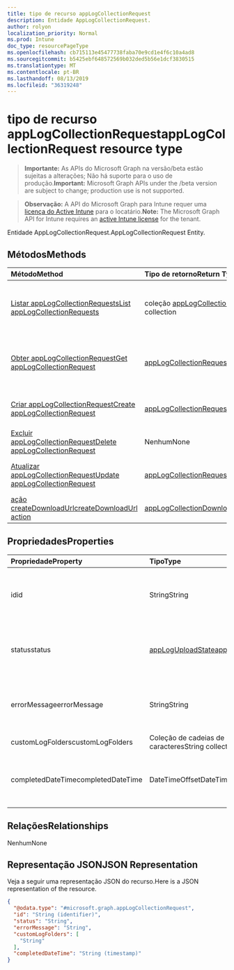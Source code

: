 ```yaml
---
title: tipo de recurso appLogCollectionRequest
description: Entidade AppLogCollectionRequest.
author: rolyon
localization_priority: Normal
ms.prod: Intune
doc_type: resourcePageType
ms.openlocfilehash: cb715113e45477738faba70e9cd1e4f6c10a4ad8
ms.sourcegitcommit: b5425ebf648572569b032ded5b56e1dcf3830515
ms.translationtype: MT
ms.contentlocale: pt-BR
ms.lasthandoff: 08/13/2019
ms.locfileid: "36319248"
---
```

# <a name="applogcollectionrequest-resource-type"></a><span data-ttu-id="a2b0d-103">tipo de recurso appLogCollectionRequest</span><span class="sxs-lookup"><span data-stu-id="a2b0d-103">appLogCollectionRequest resource type</span></span>

> <span data-ttu-id="a2b0d-104">**Importante:** As APIs do Microsoft Graph na versão/beta estão sujeitas a alterações; Não há suporte para o uso de produção.</span><span class="sxs-lookup"><span data-stu-id="a2b0d-104">**Important:** Microsoft Graph APIs under the /beta version are subject to change; production use is not supported.</span></span>

> <span data-ttu-id="a2b0d-105">**Observação:** A API do Microsoft Graph para Intune requer uma [licença do Active Intune](https://go.microsoft.com/fwlink/?linkid=839381) para o locatário.</span><span class="sxs-lookup"><span data-stu-id="a2b0d-105">**Note:** The Microsoft Graph API for Intune requires an [active Intune license](https://go.microsoft.com/fwlink/?linkid=839381) for the tenant.</span></span>

<span data-ttu-id="a2b0d-106">Entidade AppLogCollectionRequest.</span><span class="sxs-lookup"><span data-stu-id="a2b0d-106">AppLogCollectionRequest Entity.</span></span>

## <a name="methods"></a><span data-ttu-id="a2b0d-107">Métodos</span><span class="sxs-lookup"><span data-stu-id="a2b0d-107">Methods</span></span>
|<span data-ttu-id="a2b0d-108">Método</span><span class="sxs-lookup"><span data-stu-id="a2b0d-108">Method</span></span>|<span data-ttu-id="a2b0d-109">Tipo de retorno</span><span class="sxs-lookup"><span data-stu-id="a2b0d-109">Return Type</span></span>|<span data-ttu-id="a2b0d-110">Descrição</span><span class="sxs-lookup"><span data-stu-id="a2b0d-110">Description</span></span>|
|:---|:---|:---|
|[<span data-ttu-id="a2b0d-111">Listar appLogCollectionRequests</span><span class="sxs-lookup"><span data-stu-id="a2b0d-111">List appLogCollectionRequests</span></span>](../api/intune-devices-applogcollectionrequest-list.md)|<span data-ttu-id="a2b0d-112">coleção [appLogCollectionRequest](../resources/intune-devices-applogcollectionrequest.md)</span><span class="sxs-lookup"><span data-stu-id="a2b0d-112">[appLogCollectionRequest](../resources/intune-devices-applogcollectionrequest.md) collection</span></span>|<span data-ttu-id="a2b0d-113">Listar Propriedades e relações dos objetos [appLogCollectionRequest](../resources/intune-devices-applogcollectionrequest.md) .</span><span class="sxs-lookup"><span data-stu-id="a2b0d-113">List properties and relationships of the [appLogCollectionRequest](../resources/intune-devices-applogcollectionrequest.md) objects.</span></span>|
|[<span data-ttu-id="a2b0d-114">Obter appLogCollectionRequest</span><span class="sxs-lookup"><span data-stu-id="a2b0d-114">Get appLogCollectionRequest</span></span>](../api/intune-devices-applogcollectionrequest-get.md)|[<span data-ttu-id="a2b0d-115">appLogCollectionRequest</span><span class="sxs-lookup"><span data-stu-id="a2b0d-115">appLogCollectionRequest</span></span>](../resources/intune-devices-applogcollectionrequest.md)|<span data-ttu-id="a2b0d-116">Leia as propriedades e as relações do objeto [appLogCollectionRequest](../resources/intune-devices-applogcollectionrequest.md) .</span><span class="sxs-lookup"><span data-stu-id="a2b0d-116">Read properties and relationships of the [appLogCollectionRequest](../resources/intune-devices-applogcollectionrequest.md) object.</span></span>|
|[<span data-ttu-id="a2b0d-117">Criar appLogCollectionRequest</span><span class="sxs-lookup"><span data-stu-id="a2b0d-117">Create appLogCollectionRequest</span></span>](../api/intune-devices-applogcollectionrequest-create.md)|[<span data-ttu-id="a2b0d-118">appLogCollectionRequest</span><span class="sxs-lookup"><span data-stu-id="a2b0d-118">appLogCollectionRequest</span></span>](../resources/intune-devices-applogcollectionrequest.md)|<span data-ttu-id="a2b0d-119">Criar um novo objeto [appLogCollectionRequest](../resources/intune-devices-applogcollectionrequest.md) .</span><span class="sxs-lookup"><span data-stu-id="a2b0d-119">Create a new [appLogCollectionRequest](../resources/intune-devices-applogcollectionrequest.md) object.</span></span>|
|[<span data-ttu-id="a2b0d-120">Excluir appLogCollectionRequest</span><span class="sxs-lookup"><span data-stu-id="a2b0d-120">Delete appLogCollectionRequest</span></span>](../api/intune-devices-applogcollectionrequest-delete.md)|<span data-ttu-id="a2b0d-121">Nenhum</span><span class="sxs-lookup"><span data-stu-id="a2b0d-121">None</span></span>|<span data-ttu-id="a2b0d-122">Exclui [appLogCollectionRequest](../resources/intune-devices-applogcollectionrequest.md).</span><span class="sxs-lookup"><span data-stu-id="a2b0d-122">Deletes a [appLogCollectionRequest](../resources/intune-devices-applogcollectionrequest.md).</span></span>|
|[<span data-ttu-id="a2b0d-123">Atualizar appLogCollectionRequest</span><span class="sxs-lookup"><span data-stu-id="a2b0d-123">Update appLogCollectionRequest</span></span>](../api/intune-devices-applogcollectionrequest-update.md)|[<span data-ttu-id="a2b0d-124">appLogCollectionRequest</span><span class="sxs-lookup"><span data-stu-id="a2b0d-124">appLogCollectionRequest</span></span>](../resources/intune-devices-applogcollectionrequest.md)|<span data-ttu-id="a2b0d-125">Atualiza as propriedades de um objeto [appLogCollectionRequest](../resources/intune-devices-applogcollectionrequest.md) .</span><span class="sxs-lookup"><span data-stu-id="a2b0d-125">Update the properties of a [appLogCollectionRequest](../resources/intune-devices-applogcollectionrequest.md) object.</span></span>|
|[<span data-ttu-id="a2b0d-126">ação createDownloadUrl</span><span class="sxs-lookup"><span data-stu-id="a2b0d-126">createDownloadUrl action</span></span>](../api/intune-devices-applogcollectionrequest-createdownloadurl.md)|[<span data-ttu-id="a2b0d-127">appLogCollectionDownloadDetails</span><span class="sxs-lookup"><span data-stu-id="a2b0d-127">appLogCollectionDownloadDetails</span></span>](../resources/intune-devices-applogcollectiondownloaddetails.md)|<span data-ttu-id="a2b0d-128">Ainda não documentado</span><span class="sxs-lookup"><span data-stu-id="a2b0d-128">Not yet documented</span></span>|

## <a name="properties"></a><span data-ttu-id="a2b0d-129">Propriedades</span><span class="sxs-lookup"><span data-stu-id="a2b0d-129">Properties</span></span>
|<span data-ttu-id="a2b0d-130">Propriedade</span><span class="sxs-lookup"><span data-stu-id="a2b0d-130">Property</span></span>|<span data-ttu-id="a2b0d-131">Tipo</span><span class="sxs-lookup"><span data-stu-id="a2b0d-131">Type</span></span>|<span data-ttu-id="a2b0d-132">Descrição</span><span class="sxs-lookup"><span data-stu-id="a2b0d-132">Description</span></span>|
|:---|:---|:---|
|<span data-ttu-id="a2b0d-133">id</span><span class="sxs-lookup"><span data-stu-id="a2b0d-133">id</span></span>|<span data-ttu-id="a2b0d-134">String</span><span class="sxs-lookup"><span data-stu-id="a2b0d-134">String</span></span>|<span data-ttu-id="a2b0d-135">O identificador exclusivo.</span><span class="sxs-lookup"><span data-stu-id="a2b0d-135">The unique Identifier.</span></span> <span data-ttu-id="a2b0d-136">Esta é a ID do userId_DeviceId_AppId.</span><span class="sxs-lookup"><span data-stu-id="a2b0d-136">This is userId_DeviceId_AppId id.</span></span>|
|<span data-ttu-id="a2b0d-137">status</span><span class="sxs-lookup"><span data-stu-id="a2b0d-137">status</span></span>|[<span data-ttu-id="a2b0d-138">appLogUploadState</span><span class="sxs-lookup"><span data-stu-id="a2b0d-138">appLogUploadState</span></span>](../resources/intune-devices-apploguploadstate.md)|<span data-ttu-id="a2b0d-139">Status de carregamento de logs.</span><span class="sxs-lookup"><span data-stu-id="a2b0d-139">Log upload status.</span></span> <span data-ttu-id="a2b0d-140">Os valores possíveis são: `pending`, `completed`, `failed`.</span><span class="sxs-lookup"><span data-stu-id="a2b0d-140">Possible values are: `pending`, `completed`, `failed`.</span></span>|
|<span data-ttu-id="a2b0d-141">errorMessage</span><span class="sxs-lookup"><span data-stu-id="a2b0d-141">errorMessage</span></span>|<span data-ttu-id="a2b0d-142">String</span><span class="sxs-lookup"><span data-stu-id="a2b0d-142">String</span></span>|<span data-ttu-id="a2b0d-143">Mensagem de erro se qualquer um durante o processo de carregamento</span><span class="sxs-lookup"><span data-stu-id="a2b0d-143">Error message if any during the upload process</span></span>|
|<span data-ttu-id="a2b0d-144">customLogFolders</span><span class="sxs-lookup"><span data-stu-id="a2b0d-144">customLogFolders</span></span>|<span data-ttu-id="a2b0d-145">Coleção de cadeias de caracteres</span><span class="sxs-lookup"><span data-stu-id="a2b0d-145">String collection</span></span>|<span data-ttu-id="a2b0d-146">Lista de pastas de log.</span><span class="sxs-lookup"><span data-stu-id="a2b0d-146">List of log folders.</span></span> |
|<span data-ttu-id="a2b0d-147">completedDateTime</span><span class="sxs-lookup"><span data-stu-id="a2b0d-147">completedDateTime</span></span>|<span data-ttu-id="a2b0d-148">DateTimeOffset</span><span class="sxs-lookup"><span data-stu-id="a2b0d-148">DateTimeOffset</span></span>|<span data-ttu-id="a2b0d-149">Hora em que a solicitação de log de carregamento alcançou um estado de terminal</span><span class="sxs-lookup"><span data-stu-id="a2b0d-149">Time at which the upload log request reached a terminal state</span></span>|

## <a name="relationships"></a><span data-ttu-id="a2b0d-150">Relações</span><span class="sxs-lookup"><span data-stu-id="a2b0d-150">Relationships</span></span>
<span data-ttu-id="a2b0d-151">Nenhum</span><span class="sxs-lookup"><span data-stu-id="a2b0d-151">None</span></span>

## <a name="json-representation"></a><span data-ttu-id="a2b0d-152">Representação JSON</span><span class="sxs-lookup"><span data-stu-id="a2b0d-152">JSON Representation</span></span>
<span data-ttu-id="a2b0d-153">Veja a seguir uma representação JSON do recurso.</span><span class="sxs-lookup"><span data-stu-id="a2b0d-153">Here is a JSON representation of the resource.</span></span>
<!-- {
  "blockType": "resource",
  "keyProperty": "id",
  "@odata.type": "microsoft.graph.appLogCollectionRequest"
}
-->
``` json
{
  "@odata.type": "#microsoft.graph.appLogCollectionRequest",
  "id": "String (identifier)",
  "status": "String",
  "errorMessage": "String",
  "customLogFolders": [
    "String"
  ],
  "completedDateTime": "String (timestamp)"
}
```



